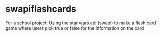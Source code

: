 # swapiflashcards
For a school project: Using the star wars api (swapi) to make a flash card game where users pick true or false for the information on the card
